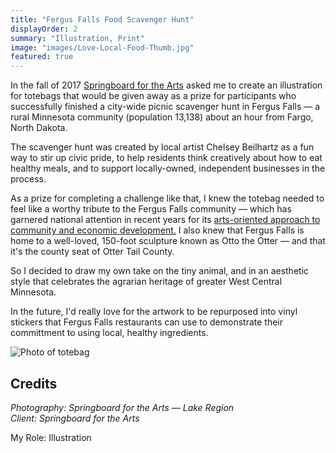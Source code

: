 ```yaml
---
title: "Fergus Falls Food Scavenger Hunt"
displayOrder: 2
summary: "Illustration, Print"
image: "images/Love-Local-Food-Thumb.jpg"
featured: true
---
```


In the fall of 2017 [Springboard for the Arts](https://springboardforthearts.org/) asked me to create an illustration for totebags that would be given away as a prize for participants who successfully finished a city-wide picnic scavenger hunt in Fergus Falls — a rural Minnesota community (population 13,138) about an hour from Fargo, North Dakota.

The scavenger hunt was created by local artist Chelsey Beilhartz as a fun way to stir up civic pride, to help residents think creatively about how to eat healthy meals, and to support locally-owned, independent businesses in the process.

As a prize for completing a challenge like that, I knew the totebag needed to feel like a worthy tribute to the Fergus Falls community — which has garnered national attention in recent years for its [arts-oriented approach to community and economic development.](http://www.startribune.com/fergus-falls-strives-to-become-national-model-with-its-thriving-rural-arts-scene/442552033/) I also knew that Fergus Falls is home to a well-loved, 150-foot sculpture known as Otto the Otter — and that it's the county seat of Otter Tail County.

So I decided to draw my own take on the tiny animal, and in an aesthetic style that celebrates the agrarian heritage of greater West Central Minnesota.

In the future, I'd really love for the artwork to be repurposed into vinyl stickers that Fergus Falls restaurants can use to demonstrate their committment to using local, healthy ingredients.

![Photo of totebag](/images/Totebag.jpg)

## Credits

_Photography: Springboard for the Arts — Lake Region_  
_Client: Springboard for the Arts_

My Role: Illustration
